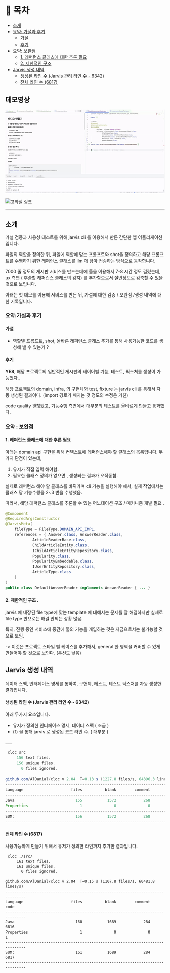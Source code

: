 
# 📘 목차

- [소개](#소개)
- [요약: 가설과 후기](#요약가설과-후기)
    - [가설](#가설)
    - [후기](#후기)
- [요약: 보완점](#요약--보완점)
    - [1. 레퍼런스 클래스에 대한 추론 필요](#1-레퍼런스-클래스에-대한-추론-필요)
    - [2. 제한적인 구조](#2-제한적인-구조)
- [Jarvis 생성 내역](#jarvis-생성-내역)
    - [생성된 라인 수 (Jarvis 관리 라인 수 - 6342)](#생성된-라인-수-jarvis-관리-라인-수---6342)
    - [전체 라인 수 (6817)](#전체-라인-수-6817)

## 데모영상 

![시연](./demo_demo-ezgif.com-video-to-gif-converter.gif)

![고화질 링크](https://github.com/dkGithup2022/jarvis_test_project/issues/2)
****


## 소개 

가설 검증과 사용성 테스트를 위해 jarvis cli 를 이용해서 만든 간단한 앱 어플리케이션 입니다.

파일의 역할을 정의한 뒤, 파일에 역할에 맞는 프롬프트와 shot을 정의하고 해당 프롬프트를 수행하기 위한 래퍼런스 클래스를 llm 에 담아 전송하는 방식으로 동작합니다.



7000 줄 정도의 게시판 서비스를 만드는데에 툴을 이용해서 7-8 시간 정도 걸렸는데, ux 측면 ( 후술할 래퍼런스 클래스의 감지) 를 추가함으로서 절반정도로 감축할 수 있을 것으로 보입니다.

아래는 첫 데모를 이용해 서비스를 만든 뒤, 가설에 대한 검증 / 보완점 /생성 내역에 대한 기록입니다.



### 요약:가설과 후기 

#### 가설 
- 역할별 프롬프트, shot, 올바른 레퍼런스 클래스 추가를 통해 사용가능한 코드를 생성해 낼 수 있는가 ? 

#### 후기
**YES**, 해당 프로젝트의 일반적인 게시판의 레이어별 기능, 테스트, 픽스처를 생성이 가능했다..


해당 프로젝트의 domain, infra, 의 구현체와 test, fixture 는 jarvis cli 를 통해서 자동 생성된 결과이다.
(import 경로가 깨지는 것 정도의 수정은 거친)

code quality 괜찮았고, 기능수행 측면에서 대부분의 테스트를 올바르게 만들고 통과했다. 


### 요약 : 보완점

#### 1. 레퍼런스 클래스에 대한 추론 필요

아래는 domain api 구현을 위해 컨텍스트에 레퍼런스해야 할 클래스의 목록입니다.
두가지 단점이 있는데, 

1. 유저가 직접 입력 해야함.
2. 필요한 클래스 정의가 없으면 , 생성되는 결과가 오작동함.

실제로 래퍼런스 해야 할 클래스를 바꿔가며 cli 기능을 실행해야 해서, 실제 작업에서는 클래스 당 기능수행을 2~3 번을 수행했음.

따라서, 해당 래퍼런스 클래스를 추론할 수 있는 어노테이션 구조 / 매커니즘 개발 필요 .



```java
@Component
@RequiredArgsConstructor
@JarvisMeta(
    fileType = FileType.DOMAIN_API_IMPL,
    references = { Answer.class, AnswerReader.class,
            ArticleReaderBase.class,
            ChildArticleEntity.class,
            IChildArticleEntityRepository.class,
            Popularity.class,
            PopularityEmbeddable.class,
            IUserEntityRepository.class,
            ArticleType.class
    }
)
public class DefaultAnswerReader implements AnswerReader { ... }

```

#### 2. 제한적인 구조 .

jarvis 에 내장된 file type에 맞는 template 에 대해서는 문제를 잘 해결하지만 실제로 file type 만으로는 해결 안되는 상황 많음.

특히, 진행 중인 서비스에 중간에 툴의 기능을 개입하는 것은 지금으로서는 불가능할 것으로 보임.

-> 이것은 프로젝트 스타일 별 케이스를 추가해서, general 한 영역을 커버할 수 있게 만들어야 할 것으로 보인다. (우선도 낮음)



## Jarvis 생성 내역 

데이터 스펙, 인터페이스 명세를 통하여, 구현체, 테스트, 테스트 픽스처를 자동 생성한 결과입니다.



#### 생성된 라인 수 (Jarvis 관리 라인 수 - 6342)

아래 두가지 요소입니다.

- 유저가 정의한 인터페이스 명세, 데이터 스펙 ( 조금 )
- (1) 을 통해 jarvis 로 생성된 코드 라인 수.  ( 대부분 )

```java
___

 cloc src 
     156 text files.
     156 unique files.                                          
       0 files ignored.

github.com/AlDanial/cloc v 2.04  T=0.13 s (1227.8 files/s, 64396.3 lines/s)
-------------------------------------------------------------------------------
Language                     files          blank        comment           code
-------------------------------------------------------------------------------
Java                           155           1572            268           6341
Properties                       1              0              0              1
-------------------------------------------------------------------------------
SUM:                           156           1572            268           6342
-------------------------------------------------------------------------------
```

#### 전체 라인 수 (6817)

사용가능하게 만들기 위해서 유저가 정의한 라인까지 추가한 결과입니다. 


```shell
 cloc ./src/              
     161 text files.
     161 unique files.                                          
       0 files ignored.

github.com/AlDanial/cloc v 2.04  T=0.15 s (1107.8 files/s, 60481.8 lines/s)
-------------------------------------------------------------------------------
Language                     files          blank        comment           code
-------------------------------------------------------------------------------
Java                           160           1689            284           6816
Properties                       1              0              0              1
-------------------------------------------------------------------------------
SUM:                           161           1689            284           6817
-------------------------------------------------------------------------------

```